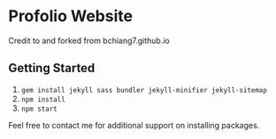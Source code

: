 # Profolio Website
Credit to and forked from bchiang7.github.io

## Getting Started

1.  `gem install jekyll sass bundler jekyll-minifier jekyll-sitemap`
1.  `npm install`
1.  `npm start`

Feel free to contact me for additional support on installing packages.
